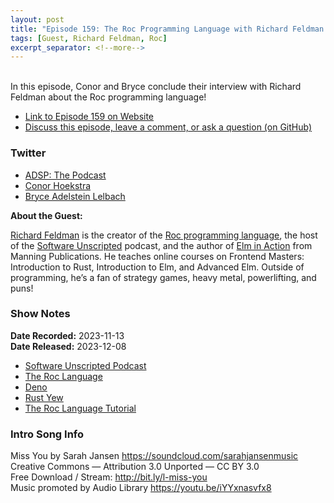 ```yaml
---
layout: post
title: "Episode 159: The Roc Programming Language with Richard Feldman (Part 3)"
tags: [Guest, Richard Feldman, Roc]
excerpt_separator: <!--more-->
---
```


<div id="buzzsprout-player-14112433"></div><script src="https://www.buzzsprout.com/1501960/14112433-episode-159-the-roc-programming-language-with-richard-feldman-part-3.js?container_id=buzzsprout-player-14112433&player=small" type="text/javascript" charset="utf-8"></script>

<br>In this episode, Conor and Bryce conclude their interview with Richard Feldman about the Roc programming language!

<!--more-->

* [Link to Episode 159 on Website](https://adspthepodcast.com/2023/12/08/Episode-159.html)
* [Discuss this episode, leave a comment, or ask a question (on GitHub)](https://github.com/codereport/adsp2/discussions/51)

### Twitter
 
* [ADSP: The Podcast](https://twitter.com/adspthepodcast)
* [Conor Hoekstra](https://twitter.com/code_report)
* [Bryce Adelstein Lelbach](https://twitter.com/blelbach)

**About the Guest:**

[Richard Feldman](https://twitter.com/rtfeldman) is the creator of the [Roc programming language](https://www.roc-lang.org/), the host of the [Software Unscripted](https://open.spotify.com/show/0cWHExP9zgcPaaSRScHVtO) podcast, and the author of [Elm in Action](https://www.manning.com/books/elm-in-action?utm_source=elm_in_action) from Manning Publications. He teaches online courses on Frontend Masters: Introduction to Rust, Introduction to Elm, and Advanced Elm. Outside of programming, he’s a fan of strategy games, heavy metal, powerlifting, and puns!

### Show Notes
 
**Date Recorded:** 2023-11-13 <br>
**Date Released:** 2023-12-08

* [Software Unscripted Podcast](https://open.spotify.com/show/0cWHExP9zgcPaaSRScHVtO)
* [The Roc Language](https://www.roc-lang.org/)
* [Deno](https://deno.com/)
* [Rust Yew](https://yew.rs/)
* [The Roc Language Tutorial](https://www.roc-lang.org/tutorial)

### Intro Song Info
 
Miss You by Sarah Jansen https://soundcloud.com/sarahjansenmusic<br>
Creative Commons — Attribution 3.0 Unported — CC BY 3.0<br>
Free Download / Stream: http://bit.ly/l-miss-you<br>
Music promoted by Audio Library https://youtu.be/iYYxnasvfx8<br>
